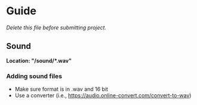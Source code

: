 # Guide

*Delete this file before submitting project.*


## Sound
**Location: "/sound/*.wav"**

### Adding sound files
- Make sure format is in .wav and 16 bit
- Use a converter (i.e., https://audio.online-convert.com/convert-to-wav)

